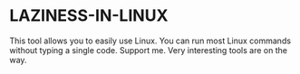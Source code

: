 # LAZINESS-IN-LINUX


This tool allows you to easily use Linux. You can run most Linux commands without typing a single code. Support me. Very interesting tools are on the way.


